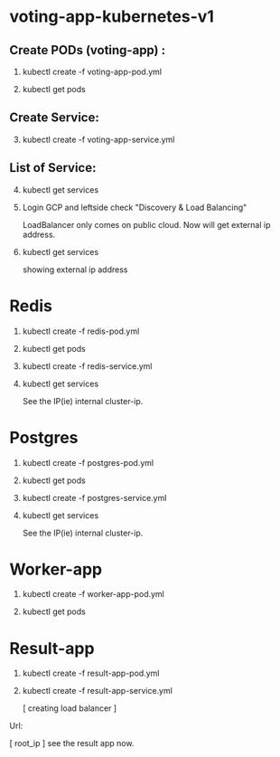 # voting-app-kubernetes-v1

## Create PODs (voting-app) :

1. kubectl create -f voting-app-pod.yml

2. kubectl get pods

## Create Service:

3. kubectl create -f voting-app-service.yml

## List of Service:

4. kubectl get services

5. Login GCP and leftside check "Discovery & Load Balancing"

   LoadBalancer only comes on public cloud. Now will get external ip address.

6. kubectl get services

   showing external ip address
   
# Redis

1. kubectl create -f redis-pod.yml

2. kubectl get pods

3. kubectl create -f redis-service.yml

4. kubectl get services

   See the IP(ie) internal cluster-ip.

# Postgres

1. kubectl create -f postgres-pod.yml

2. kubectl get pods

3. kubectl create -f postgres-service.yml

4. kubectl get services

   See the IP(ie) internal cluster-ip.

# Worker-app

1. kubectl create -f worker-app-pod.yml

2. kubectl get pods

# Result-app

1. kubectl create -f result-app-pod.yml

2. kubectl create -f result-app-service.yml
   
   [ creating load balancer ]
   
Url:

[ root_ip ]  see the result app now.
   
   
 




